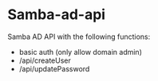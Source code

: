 # Samba-ad-api

Samba AD API with the following functions:
- basic auth (only allow domain admin)
- /api/createUser
- /api/updatePassword

